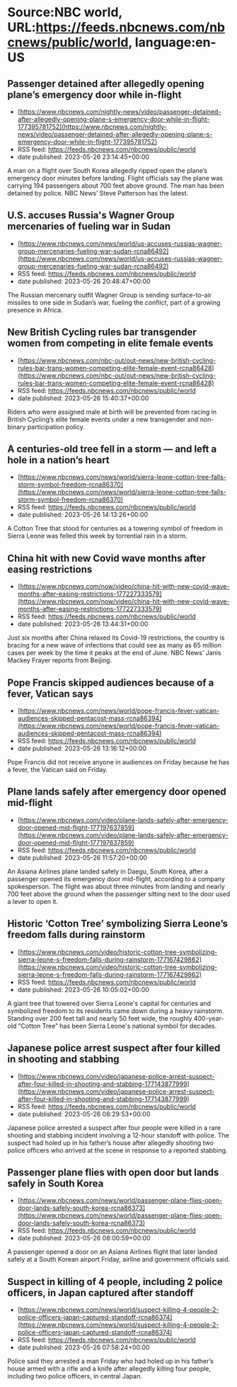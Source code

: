 # Source:NBC world, URL:https://feeds.nbcnews.com/nbcnews/public/world, language:en-US

## Passenger detained after allegedly opening plane’s emergency door while in-flight
 - [https://www.nbcnews.com/nightly-news/video/passenger-detained-after-allegedly-opening-plane-s-emergency-door-while-in-flight-177395781752](https://www.nbcnews.com/nightly-news/video/passenger-detained-after-allegedly-opening-plane-s-emergency-door-while-in-flight-177395781752)
 - RSS feed: https://feeds.nbcnews.com/nbcnews/public/world
 - date published: 2023-05-26 23:14:45+00:00

A man on a flight over South Korea allegedly ripped open the plane’s emergency door minutes before landing. Flight officials say the plane was carrying 194 passengers about 700 feet above ground. The man has been detained by police. NBC News’ Steve Patterson has the latest.

## U.S. accuses Russia's Wagner Group mercenaries of fueling war in Sudan
 - [https://www.nbcnews.com/news/world/us-accuses-russias-wagner-group-mercenaries-fueling-war-sudan-rcna86492](https://www.nbcnews.com/news/world/us-accuses-russias-wagner-group-mercenaries-fueling-war-sudan-rcna86492)
 - RSS feed: https://feeds.nbcnews.com/nbcnews/public/world
 - date published: 2023-05-26 20:48:47+00:00

The Russian mercenary outfit Wagner Group is sending surface-to-air missiles to one side in Sudan’s war, fueling the conflict, part of a growing presence in Africa.

## New British Cycling rules bar transgender women from competing in elite female events
 - [https://www.nbcnews.com/nbc-out/out-news/new-british-cycling-rules-bar-trans-women-competing-elite-female-event-rcna86428](https://www.nbcnews.com/nbc-out/out-news/new-british-cycling-rules-bar-trans-women-competing-elite-female-event-rcna86428)
 - RSS feed: https://feeds.nbcnews.com/nbcnews/public/world
 - date published: 2023-05-26 15:40:37+00:00

Riders who were assigned male at birth will be prevented from racing in British Cycling’s elite female events under a new transgender and non-binary participation policy.

## A centuries-old tree fell in a storm — and left a hole in a nation’s heart
 - [https://www.nbcnews.com/news/world/sierra-leone-cotton-tree-falls-storm-symbol-freedom-rcna86370](https://www.nbcnews.com/news/world/sierra-leone-cotton-tree-falls-storm-symbol-freedom-rcna86370)
 - RSS feed: https://feeds.nbcnews.com/nbcnews/public/world
 - date published: 2023-05-26 14:13:26+00:00

A Cotton Tree that stood for centuries as a towering symbol of freedom in Sierra Leone was felled this week by torrential rain in a storm.

## China hit with new Covid wave months after easing restrictions
 - [https://www.nbcnews.com/now/video/china-hit-with-new-covid-wave-months-after-easing-restrictions-177227333579](https://www.nbcnews.com/now/video/china-hit-with-new-covid-wave-months-after-easing-restrictions-177227333579)
 - RSS feed: https://feeds.nbcnews.com/nbcnews/public/world
 - date published: 2023-05-26 13:44:31+00:00

Just six months after China relaxed its Covid-19 restrictions, the country is bracing for a new wave of infections that could see as many as 65 million cases per week by the time it peaks at the end of June. NBC News’ Janis Mackey Frayer reports from Beijing.

## Pope Francis skipped audiences because of a fever, Vatican says
 - [https://www.nbcnews.com/news/world/pope-francis-fever-vatican-audiences-skipped-pentacost-mass-rcna86394](https://www.nbcnews.com/news/world/pope-francis-fever-vatican-audiences-skipped-pentacost-mass-rcna86394)
 - RSS feed: https://feeds.nbcnews.com/nbcnews/public/world
 - date published: 2023-05-26 13:16:12+00:00

Pope Francis did not receive anyone in audiences on Friday because he has a fever, the Vatican said on Friday.

## Plane lands safely after emergency door opened mid-flight
 - [https://www.nbcnews.com/video/plane-lands-safely-after-emergency-door-opened-mid-flight-177197637859](https://www.nbcnews.com/video/plane-lands-safely-after-emergency-door-opened-mid-flight-177197637859)
 - RSS feed: https://feeds.nbcnews.com/nbcnews/public/world
 - date published: 2023-05-26 11:57:20+00:00

An Asiana Airlines plane landed safely in Daegu, South Korea, after a passenger opened its emergency door mid-flight, according to a company spokesperson. The flight was about three minutes from landing and nearly 700 feet above the ground when the passenger sitting next to the door used a lever to open it.

## Historic ‘Cotton Tree’ symbolizing Sierra Leone’s freedom falls during rainstorm
 - [https://www.nbcnews.com/video/historic-cotton-tree-symbolizing-sierra-leone-s-freedom-falls-during-rainstorm-177167429862](https://www.nbcnews.com/video/historic-cotton-tree-symbolizing-sierra-leone-s-freedom-falls-during-rainstorm-177167429862)
 - RSS feed: https://feeds.nbcnews.com/nbcnews/public/world
 - date published: 2023-05-26 10:05:02+00:00

A giant tree that towered over Sierra Leone's capital for centuries and symbolized freedom to its residents came down during a heavy rainstorm. Standing over 200 feet tall and nearly 50 feet wide, the roughly 400-year-old “Cotton Tree” has been Sierra Leone's national symbol for decades.

## Japanese police arrest suspect after four killed in shooting and stabbing
 - [https://www.nbcnews.com/video/japanese-police-arrest-suspect-after-four-killed-in-shooting-and-stabbing-177143877999](https://www.nbcnews.com/video/japanese-police-arrest-suspect-after-four-killed-in-shooting-and-stabbing-177143877999)
 - RSS feed: https://feeds.nbcnews.com/nbcnews/public/world
 - date published: 2023-05-26 08:29:53+00:00

Japanese police arrested a suspect after four people were killed in a rare shooting and stabbing incident involving a 12-hour standoff with police. The suspect had holed up in his father’s house after allegedly shooting two police officers who arrived at the scene in response to a reported stabbing.

## Passenger plane flies with open door but lands safely in South Korea
 - [https://www.nbcnews.com/news/world/passenger-plane-flies-open-door-lands-safely-south-korea-rcna86373](https://www.nbcnews.com/news/world/passenger-plane-flies-open-door-lands-safely-south-korea-rcna86373)
 - RSS feed: https://feeds.nbcnews.com/nbcnews/public/world
 - date published: 2023-05-26 08:00:59+00:00

A passenger opened a door on an Asiana Airlines flight that later landed safely at a South Korean airport Friday, airline and government officials said.

## Suspect in killing of 4 people, including 2 police officers, in Japan captured after standoff
 - [https://www.nbcnews.com/news/world/suspect-killing-4-people-2-police-officers-japan-captured-standoff-rcna86374](https://www.nbcnews.com/news/world/suspect-killing-4-people-2-police-officers-japan-captured-standoff-rcna86374)
 - RSS feed: https://feeds.nbcnews.com/nbcnews/public/world
 - date published: 2023-05-26 07:58:24+00:00

Police said they arrested a man Friday who had holed up in his father’s house armed with a rifle and a knife after allegedly killing four people, including two police officers, in central Japan.

